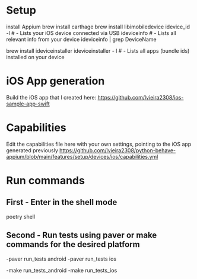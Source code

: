 # Setup

install Appium
brew install carthage
brew install libimobiledevice
idevice_id -l           # - Lists your iOS device connected via USB
ideviceinfo             # - Lists all relevant info from your device
ideviceinfo | grep DeviceName


brew install ideviceinstaller
ideviceinstaller - l          # - Lists all apps (bundle ids) installed on your device

# iOS App generation

Build the iOS app that I created here: https://github.com/lvieira2308/ios-sample-app-swift

# Capabilities

Edit the capabilities file here with your own settings, pointing to the iOS app generated previously
https://github.com/lvieira2308/python-behave-appium/blob/main/features/setup/devices/ios/capabilities.yml

# Run commands

## First - Enter in the shell mode
poetry shell

## Second - Run tests using paver or make commands for the desired platform

-paver run_tests android
-paver run_tests ios

-make run_tests_android
-make run_tests_ios


